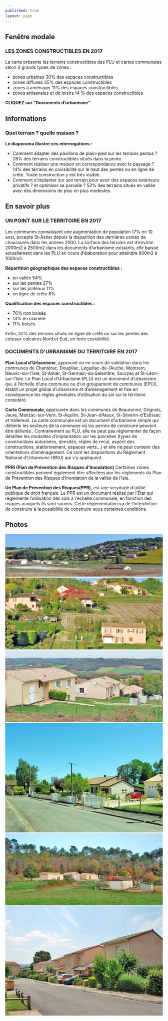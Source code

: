```yaml
---
published: true
layout: page
---
```



## Fenêtre modale

### LES ZONES CONSTRUCTIBLES EN 2017

La carte présente les terrains constructibles des PLU et cartes communales selon 4 grands types de zones :

- zones urbaines 30% des espaces constructibles
- zones diffuses 45% des espaces constructibles
- zones à aménager 11% des espaces constructibles
- zones artisanales et de loisirs 14 % des espaces constructibles

**CLIQUEZ sur "Documents d’urbanisme"**

## Informations

### Quel terrain ? quelle maison ?

**Le diaporama illustre ces interrogations :**

- Comment adapter des pavillons de plain-pied sur les terrains pentus ? 
28% des terrains constructibles situés dans la pente.
- Comment réaliser une maison en correspondance avec le paysage ?
14% des terrains en covisibilité sur le haut des pentes ou en ligne de crête. Toute construction y est très visible. 
- Comment s’implanter sur son terrain pour avoir des espaces extérieurs privatifs ? et optimiser sa parcelle ?
53%  des terrains situés en vallée avec des dimensions de plus en plus modestes.


## En savoir plus

### UN POINT SUR LE TERRITOIRE EN 2017

Les communes connaissent une augmentation de population (7% en 10 ans), excepté St-Astier depuis la disparition des dernières usines de chaussures dans les années 2000.
La surface des terrains est d’environ 2000m2 à 2500m2 dans les documents d’urbanisme existants, elle baisse actuellement dans les PLU en cours d’élaboration pour atteindre 800m2 à 1000m2.

**Répartition géographique des espaces constructibles :**

- en vallée 54%
- sur les pentes 27%
- sur les plateaux 11%
- en ligne de crête 8%.

**Qualification des espaces constructibles :**

- 76% non boisés
- 13% en clairière
- 11% boisés

Enfin, 32% des terrains situés en ligne de crête ou sur les pentes des coteaux calcaires Nord et Sud, en forte covisibilité.


### DOCUMENTS D'URBANISME DU TERRITOIRE EN 2017

**Plan Local d’Urbanisme**, approuvé ou en cours de validation dans les communes de Chantérac, Douzillac, Léguillac-de-l’Auche, Montrem, Neuvic-sur-l’Isle, St-Astier, St-Germain-du-Salembre, Sourzac et St-Léon-sur-l’Isle.
Le Plan Local d’Urbanisme (PLU) est un document d’urbanisme qui, à l’échelle d’une commune ou d’un groupement de communes (EPCI), établit un projet global d’urbanisme et d’aménagement et fixe en conséquence les règles générales d’utilisation du sol sur le territoire considéré.

**Carte Communale**, approuvée dans les communes de Beauronne, Grignols, Jaure, Manzac-sur-Vern, St-Aquilin, St-Jean-d’Ataux, St-Séverin-d’Estissac et Vallereuil.
La carte communale est un document d’urbanisme simple qui délimite les secteurs de la commune où les permis de construire peuvent être délivrés .
Contrairement au PLU, elle ne peut pas réglementer de façon détaillée les modalités d’implantation sur les parcelles (types de constructions autorisées, densités, règles de recul, aspect des constructions, stationnement, espaces verts…) et elle ne peut contenir des orientations d’aménagement. Ce sont les dispositions du Règlement National d’Urbanisme (RNU) qui s’y appliquent.

**PPRI (Plan de Prévention des Risques d’Inondation)**
Certaines zones constructibles peuvent également être affectées par les règlements du Plan de Prévention des Risques d’Inondation de la vallée de l’Isle.

**Un Plan de Prévention des Risques(PPR)**, est une servitude d'utilité publique de droit français.
Le PPR est un document réalisé par l’État qui réglemente l’utilisation des sols à l'échelle communale, en fonction des risques auxquels ils sont soumis. Cette réglementation va de l’interdiction de construire à la possibilité de construire sous certaines conditions.

## Photos

![Implantation dans la plaine ou dans la pente ?](data/images/1/urbanisme/1_urbanisme_1.jpg)
![Terrain pentu : adaptation nécessaire à la pente](data/images/1/urbanisme/1_urbanisme_2.jpg)
![Vision de loin : attention covisibilité](data/images/1/urbanisme/1_urbanisme_3.jpg)
![Maisons individuelles sur petit terrain en lotissement](data/images/1/urbanisme/1_urbanisme_4.jpg)
![Zone diffuse : dialogue neuf ancien](/data/images/1/urbanisme/1_urbanisme_5.jpg)
![Zone urbaine : maisons accolées, création de rue](/data/images/1/urbanisme/1_urbanisme_6.jpg)
